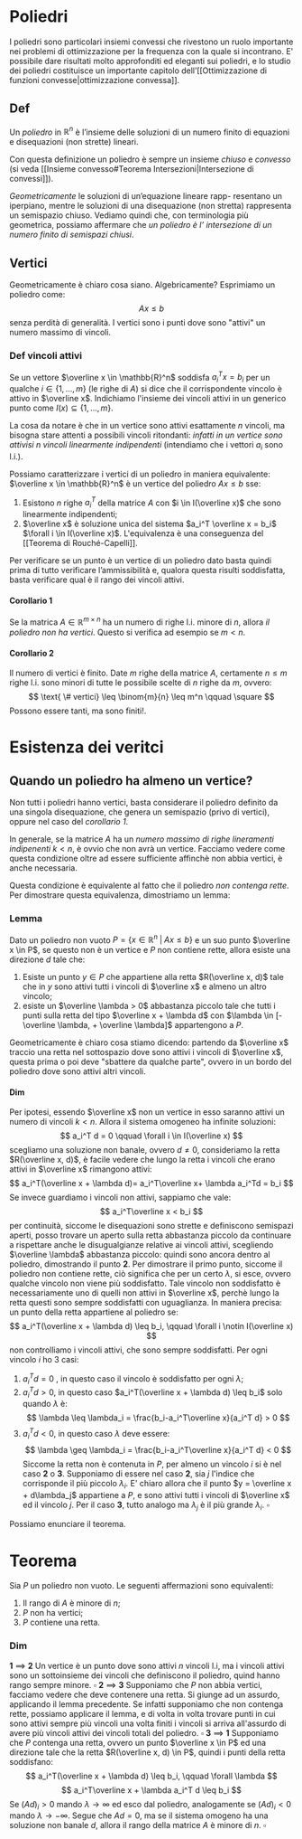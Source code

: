 # Poliedri
I poliedri sono particolari insiemi convessi che rivestono un ruolo importante
nei problemi di ottimizzazione per la frequenza con la quale si incontrano. E'
possibile dare risultati molto approfonditi ed eleganti sui poliedri, e lo studio dei
poliedri costituisce un importante capitolo dell’[[Ottimizzazione di funzioni convesse|ottimizzazione convessa]].

## Def
Un _poliedro_ in $\mathbb{R}^n$  è l’insieme delle soluzioni di un numero
finito di equazioni e disequazioni (non strette) lineari.

Con questa definizione un poliedro è sempre un insieme _chiuso_ e _convesso_ (si veda [[Insieme convesso#Teorema Intersezioni|Intersezione di convessi]]).

_Geometricamente_ le soluzioni di un’equazione lineare rapp-
resentano un iperpiano, mentre le soluzioni di una disequazione (non stretta) rappresenta un semispazio chiuso. 
Vediamo quindi che, con terminologia più geometrica, possiamo affermare che _un poliedro è l’ intersezione di un numero finito di semispazi chiusi_.

## Vertici
Geometricamente è chiaro cosa siano. Algebricamente? Esprimiamo un poliedro come:
$$
Ax \leq b
$$
senza perdità di generalità. I vertici sono i punti dove sono "attivi" un numero massimo di vincoli.
### Def vincoli attivi
Se un vettore $\overline x \in \mathbb{R}^n$ soddisfa $a_i^T x = b_i$ per un qualche $i \in \{1,\dots,m\}$ (le righe di $A$) si dice che il corrispondente vincolo è attivo in $\overline x$. Indichiamo l'insieme dei vincoli attivi in un generico punto come $I(x)\subseteq \{1,\dots,m\}$.

La cosa da notare è che in un vertice sono attivi esattamente $n$ vincoli, ma bisogna stare attenti a possibili vincoli ritondanti: _infatti in un vertice sono attivisi $n$ vincoli linearmente indipendenti_ (intendiamo che i vettori $a_i$ sono l.i.).

Possiamo caratterizzare i vertici di un poliedro in maniera equivalente:
$\overline x \in \mathbb{R}^n$ è un vertice del poliedro $Ax\leq b$ sse:
1. Esistono $n$ righe $a_i^T$  della matrice $A$ con $i \in I(\overline x)$ che sono linearmente indipendenti;
2. $\overline x$ è soluzione unica del sistema $a_i^T \overline x = b_i$ $\forall i \in I(\overline x)$.
L'equivalenza è una conseguenza del [[Teorema di  Rouché-Capelli]].

Per verificare se un punto è un vertice di un poliedro dato basta quindi prima di tutto verificare l’ammissibilità e, qualora questa risulti soddisfatta, basta verificare qual è il rango 
dei vincoli attivi.

#### Corollario 1
Se la matrica $A\in \mathbb{R}^{m\times n}$ ha un numero di righe l.i. minore di $n$, allora _il poliedro non ha vertici_.
Questo si verifica ad esempio se $m<n$.
#### Corollario 2
Il numero di vertici è finito. Date $m$ righe della matrice $A$, certamente $n\leq m$ righe l.i. sono minori di tutte le possibile scelte di $n$ righe da $m$, ovvero:
$$
\text{ \# vertici} \leq \binom{m}{n} \leq m^n \qquad \square
$$
Possono essere tanti, ma sono finiti!. 

# Esistenza dei veritci

## Quando un poliedro ha almeno un vertice?
Non tutti i poliedri hanno vertici, basta considerare il poliedro definito da una singola disequazione, che genera un semispazio (privo di vertici), oppure nel caso del _corollario 1_.

In generale, se la matrice $A$ ha un _numero massimo di righe lineramenti indipenenti_  $k<n$, è ovvio che non avrà un vertice. Facciamo vedere come questa condizione oltre ad essere sufficiente affinchè non abbia vertici, è anche necessaria.

Questa condizione è equivalente al fatto che il poliedro _non contenga rette_. Per dimostrare questa equivalenza, dimostriamo un lemma:
### Lemma
Dato un poliedro non vuoto $P = \{x \in \mathbb{R}^n \; | \; Ax \leq b\}$ e un suo punto $\overline x \in P$, se questo non è un vertice e $P$ non contiene rette, allora esiste una direzione $d$ tale che:
1. Esiste un punto $y\in P$ che appartiene alla retta $R(\overline x, d)$ tale che in $y$ sono attivi tutti i vincoli di $\overline x$ e almeno un altro vincolo;
2. esiste un $\overline \lambda > 0$ abbastanza piccolo tale che tutti i punti sulla retta  del tipo $\overline x + \lambda d$ con $\lambda \in [-\overline \lambda, + \overline \lambda]$ appartengono a $P$.

Geometricamente è chiaro cosa stiamo dicendo: partendo da $\overline x$ traccio una retta nel sottospazio dove sono attivi i vincoli di $\overline x$, questa prima o poi deve "sbattere da qualche parte", ovvero in un bordo del poliedro dove sono attivi altri vincoli.
#### Dim
Per ipotesi, essendo $\overline x$ non un vertice in esso saranno attivi un numero di vincoli $k< n$. Allora il sistema omogeneo ha infinite soluzioni:
$$
a_i^T d = 0 \qquad \forall i \in I(\overline x)
$$
scegliamo una soluzione non banale, ovvero $d\neq 0$, consideriamo la retta $R(\overline x, d)$, è facile vedere che lungo la retta i vincoli che erano attivi in $\overline x$ rimangono attivi:
$$
a_i^T(\overline x + \lambda d)= a_i^T\overline x+ \lambda a_i^Td = b_i
$$
Se invece guardiamo i vincoli non attivi, sappiamo che vale:
$$
a_i^T\overline x < b_i
$$
per continuità, siccome le disequazioni sono strette e definiscono semispazi aperti, posso trovare un aperto sulla retta abbastanza piccolo da continuare a rispettare anche le disugualgianze relative ai vincoli attivi, scegliendo $\overline \lambda$ abbastanza piccolo: quindi sono ancora dentro al poliedro, dimostrando il punto **2**.
Per dimostrare il primo punto, siccome il poliedro non contiene rette, ciò significa che per un certo $\lambda$, si esce, ovvero qualche vincolo non viene più soddisfatto. Tale vincolo non soddisfatto è necessariamente uno di quelli non attivi in $\overline x$, perchè lungo la retta questi sono sempre soddisfatti con uguaglianza.
In maniera precisa:
un punto della retta appartiene al poliedro se:
$$
a_i^T(\overline x + \lambda d) \leq b_i, \qquad \forall i \notin I(\overline x)
$$
non controlliamo i vincoli attivi, che sono sempre soddisfatti.
Per ogni vincolo $i$ ho 3 casi:
1. $a_i^T d= 0$ , in questo caso il vincolo è soddisfatto per ogni $\lambda$;
2. $a_i^T d > 0$, in questo caso $a_i^T(\overline x + \lambda d) \leq b_i$ solo quando $\lambda$ è:
$$
\lambda \leq \lambda_i = \frac{b_i-a_i^T\overline x}{a_i^T d} > 0
$$
3. $a_i^T d < 0$, in questo caso $\lambda$ deve essere:
$$
\lambda \geq \lambda_i = \frac{b_i-a_i^T\overline x}{a_i^T d} < 0
$$
Siccome la retta non è contenuta in $P$, per almeno un vincolo $i$ si è nel caso **2** o **3**. Supponiamo di essere nel caso **2**, sia $j$ l'indice che corrisponde il più piccolo $\lambda_i$. E' chiaro allora che il punto $y = \overline x + d\lambda_j$ appartiene a $P$, e sono attivi tutti i vincoli di $\overline x$ ed il vincolo $j$.
Per il caso **3**, tutto analogo ma $\lambda_j$ è il più grande $\lambda_i$. $\square$

Possiamo enunciare il teorema.

# Teorema
Sia $P$ un poliedro non vuoto. Le seguenti affermazioni sono equivalenti:
1. Il rango di $A$ è minore di $n$;
2. $P$ non ha vertici;
3. $P$ contiene una retta.
### Dim
**1** $\implies$ **2**
Un vertice è un punto dove sono attivi $n$ vincoli l.i, ma i vincoli attivi sono un sottoinsieme dei vincoli che definiscono il  poliedro, quind hanno rango sempre minore. $\square$
**2** $\implies$ **3**
Supponiamo che $P$ non abbia vertici, facciamo vedere che deve contenere una retta. Si giunge ad un assurdo, applicando il lemma precedente. Se infatti supponiamo che non contenga rette, possiamo applicare il lemma, e di volta in volta trovare punti in cui sono attivi sempre più vincoli una volta finiti i vincoli si arriva all'assurdo di avere più vincoli attivi dei vincoli totali del poliedro. $\square$
**3** $\implies$ **1**
Supponiamo che $P$ contenga una retta, ovvero un punto $\overline x \in P$ ed una direzione tale che la retta $R(\overline x, d) \in P$, quindi i punti della retta soddisfano:
$$
a_i^T(\overline x + \lambda d) \leq b_i, \qquad \forall \lambda
$$
$$
a_i^T\overline x + \lambda a_i^T d \leq b_i
$$
Se $(Ad)_i > 0$ mando $\lambda \to \infty$ ed esco dal poliedro, analogamente se $(Ad)_i < 0$ mando $\lambda \to -\infty$.  Segue che $Ad = 0$, ma se il sistema omogeno ha una soluzione non banale $d$, allora il rango della matrice $A$ è minore di $n$. $\square$
